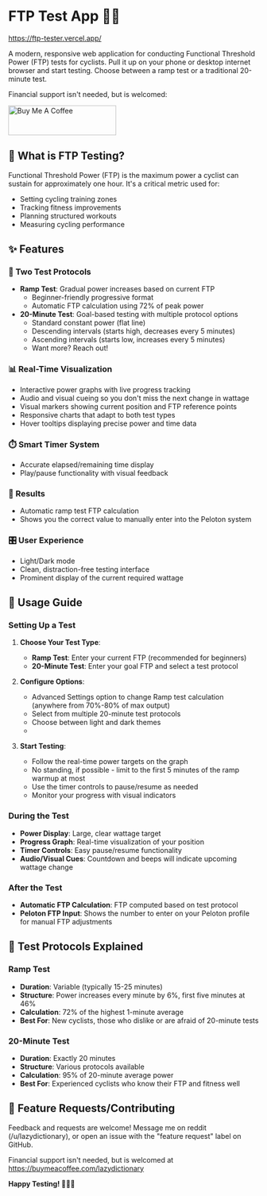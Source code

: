 # FTP Test App 🚴‍♂️

https://ftp-tester.vercel.app/

A modern, responsive web application for conducting Functional Threshold Power (FTP) tests for cyclists. Pull it up on your phone or desktop internet browser and start testing. Choose between a ramp test or a traditional 20-minute test.

Financial support isn't needed, but is welcomed:

<a href="https://www.buymeacoffee.com/lazydictionary" target="_blank"><img src="https://cdn.buymeacoffee.com/buttons/v2/default-yellow.png" alt="Buy Me A Coffee" style="height: 60px !important;width: 217px !important;" ></a>

## 🎯 What is FTP Testing?

Functional Threshold Power (FTP) is the maximum power a cyclist can sustain for approximately one hour. It's a critical metric used for:
- Setting cycling training zones
- Tracking fitness improvements
- Planning structured workouts
- Measuring cycling performance

## ✨ Features

### 🧪 Two Test Protocols
- **Ramp Test**: Gradual power increases based on current FTP
  - Beginner-friendly progressive format
  - Automatic FTP calculation using 72% of peak power
- **20-Minute Test**: Goal-based testing with multiple protocol options
  - Standard constant power (flat line)
  - Descending intervals (starts high, decreases every 5 minutes)
  - Ascending intervals (starts low, increases every 5 minutes)
  - Want more? Reach out!

### 📊 Real-Time Visualization
- Interactive power graphs with live progress tracking
- Audio and visual cueing so you don't miss the next change in wattage
- Visual markers showing current position and FTP reference points
- Responsive charts that adapt to both test types
- Hover tooltips displaying precise power and time data

### ⏱️ Smart Timer System
- Accurate elapsed/remaining time display
- Play/pause functionality with visual feedback

### 🎉 Results
- Automatic ramp test FTP calculation
- Shows you the correct value to manually enter into the Peloton system

### 🎛️ User Experience
- Light/Dark mode
- Clean, distraction-free testing interface
- Prominent display of the current required wattage

## 📱 Usage Guide

### Setting Up a Test

1. **Choose Your Test Type**:
   - **Ramp Test**: Enter your current FTP (recommended for beginners)
   - **20-Minute Test**: Enter your goal FTP and select a test protocol

2. **Configure Options**:
   - Advanced Settings option to change Ramp test calculation (anywhere from 70%-80% of max output)
   - Select from multiple 20-minute test protocols
   - Choose between light and dark themes
   - 

3. **Start Testing**:
   - Follow the real-time power targets on the graph
   - No standing, if possible - limit to the first 5 minutes of the ramp warmup at most
   - Use the timer controls to pause/resume as needed
   - Monitor your progress with visual indicators

### During the Test

- **Power Display**: Large, clear wattage target
- **Progress Graph**: Real-time visualization of your position
- **Timer Controls**: Easy pause/resume functionality
- **Audio/Visual Cues**: Countdown and beeps will indicate upcoming wattage change

### After the Test

- **Automatic FTP Calculation**: FTP computed based on test protocol
- **Peloton FTP Input**: Shows the number to enter on your Peloton profile for manual FTP adjustments

## 🎯 Test Protocols Explained

### Ramp Test
- **Duration**: Variable (typically 15-25 minutes)
- **Structure**: Power increases every minute by 6%, first five minutes at 46%
- **Calculation**: 72% of the highest 1-minute average
- **Best For**: New cyclists, those who dislike or are afraid of 20-minute tests

### 20-Minute Test
- **Duration**: Exactly 20 minutes
- **Structure**: Various protocols available
- **Calculation**: 95% of 20-minute average power
- **Best For**: Experienced cyclists who know their FTP and fitness well

## 🤝 Feature Requests/Contributing

Feedback and requests are welcome! Message me on reddit (/u/lazydictionary), or open an issue with the "feature request" label on GitHub.

Financial support isn't needed, but is welcomed at https://buymeacoffee.com/lazydictionary

**Happy Testing! 🚴‍♂️💨**

